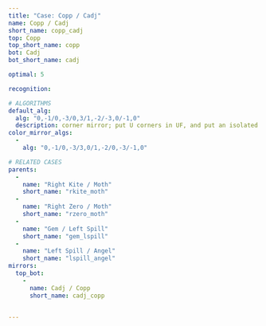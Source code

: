 ```yaml
---
title: "Case: Copp / Cadj"
name: Copp / Cadj
short_name: copp_cadj
top: Copp
top_short_name: copp
bot: Cadj
bot_short_name: cadj

optimal: 5

recognition:

# ALGORITHMS
default_alg:
  alg: "0,-1/0,-3/0,3/1,-2/-3,0/-1,0"
  description: corner mirror; put U corners in UF, and put an isolated corner against slice in DFR
color_mirror_algs:
  -
    alg: "0,-1/0,-3/3,0/1,-2/0,-3/-1,0"

# RELATED CASES
parents:
  -
    name: "Right Kite / Moth"
    short_name: "rkite_moth"
  -
    name: "Right Zero / Moth"
    short_name: "rzero_moth"
  -
    name: "Gem / Left Spill"
    short_name: "gem_lspill"
  -
    name: "Left Spill / Angel"
    short_name: "lspill_angel"
mirrors:
  top_bot:
    -
      name: Cadj / Copp
      short_name: cadj_copp


---
```


